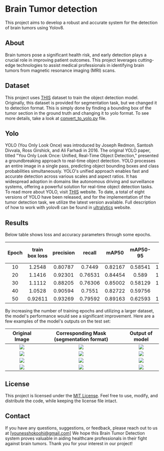 # Brain Tumor detection<br />

This project aims to develop a robust and accurate system for the detection of brain tumors using Yolov8.

## About

Brain tumors pose a significant health risk, and early detection plays a crucial role in improving patient outcomes. This project leverages cutting-edge technologies to assist medical professionals in identifying brain tumors from magnetic resonance imaging (MRI) scans.

## Dataset

This project uses [THIS](https://www.kaggle.com/datasets/mateuszbuda/lgg-mri-segmentation) dataset to train the object detection model. Originally, this dataset is provided for segmentation task, but we changed it to detection format. This is simply done by finding a bounding box of the tumor section in the ground truth and changing it to yolo format. To see more details, take a look at [convert_to_yolo.py](https://github.com/YS-repo/ML/blob/Tumor_Detection/convert_to_yolo.py) file. 

## Yolo
YOLO (You Only Look Once) was introduced by Joseph Redmon, Santosh Divvala, Ross Girshick, and Ali Farhadi in 2016. The original YOLO paper, titled "You Only Look Once: Unified, Real-Time Object Detection," presented a groundbreaking approach to real-time object detection.
YOLO processes an entire image in a single pass, predicting object bounding boxes and class probabilities simultaneously. YOLO's unified approach enables fast and accurate detection across various scales and aspect ratios. It has widespread adoption in domains like autonomous driving and surveillance systems, offering a powerful solution for real-time object detection tasks. To read more about YOLO, visit [THIS](https://pjreddie.com/darknet/yolo/) website.
To date, a total of eight versions of YOLO have been released, and for the implementation of the tumor detection task, we utilize the latest version available.
Full description of how to work with yolov8 can be found in [ultralytics](https://docs.ultralytics.com/) website.

## Results

Below table shows loss and accuracy parameters through some epochs.

|     Epoch     | train box loss|   precision   |      recall   |      mAP50    |    mAP50-95   |  val box loss |
| :-: | :-: | :-: | :-: | :-: | :-: | :-: |
|      10       |     1.2548    | 0.80787   | 0.7449 | 0.82167| 0.58541  |    1.1096   |
|      20       |     1.1416    | 0.92301   | 0.76531 | 0.84454| 0.589  |    1.1195   |
|      30       |     1.1112    | 0.88205   | 0.76306 | 0.85002| 0.58129  |    1.1252  |
|      40       |     1.0528    | 0.90594   | 0.7551 | 0.82722| 0.59756  |    1.08  |
|      50       |     0.92611   | 0.93269   | 0.79592| 0.89163| 0.62593  |    1.0237  |

By increasing the number of training epochs and utilizing a larger dataset, the model's performance would see a significant improvement. Here are a few examples of the model's outputs on the test set:

|  Original Image | Corresponding Mask (segmentation format) | Output of model |
| :-:             |                    :-:                   |        :-:      |
| ![](https://filebin.net/n72lzs7v1j7p8qds/TCGA_CS_4941_19960909_12__1_.png) | ![](https://filebin.net/n72lzs7v1j7p8qds/TCGA_CS_4941_19960909_12_mask__1_.png) | ![](https://filebin.net/n72lzs7v1j7p8qds/TCGA_CS_4941_19960909_12_detected.png) |
| ![](https://filebin.net/n72lzs7v1j7p8qds/TCGA_CS_4942_19970222_9.png) | ![](https://filebin.net/n72lzs7v1j7p8qds/TCGA_CS_4942_19970222_9_mask.png) | ![](https://filebin.net/n72lzs7v1j7p8qds/TCGA_CS_4942_19970222_9_detected.png) |
| ![](https://filebin.net/n72lzs7v1j7p8qds/TCGA_CS_6669_20020102_10.png) | ![](https://filebin.net/n72lzs7v1j7p8qds/TCGA_CS_6669_20020102_10_mask.png) | ![](https://filebin.net/n72lzs7v1j7p8qds/TCGA_CS_6669_20020102_10_detected.png) |
| ![](https://filebin.net/n72lzs7v1j7p8qds/TCGA_DU_5849_19950405_20.png) | ![](https://filebin.net/n72lzs7v1j7p8qds/TCGA_DU_5849_19950405_20_mask.png) | ![](https://filebin.net/n72lzs7v1j7p8qds/TCGA_DU_5849_19950405_20_detected.png) |

## License
This project is licensed under the [MIT License](https://choosealicense.com/licenses/mit/). Feel free to use, modify, and distribute the code, while keeping the license file intact.

## Contact
If you have any questions, suggestions, or feedback, please reach out to us at [younesshokoohi@gmail.com]
We hope this Brain Tumor Detection system proves valuable in aiding healthcare professionals in their fight against brain tumors. Thank you for your interest in our project!

